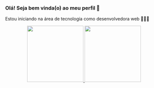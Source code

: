 ### Olá! Seja bem vinda(o) ao meu perfil 🌈

Estou iniciando na área de tecnologia como desenvolvedora web 👩‍💻🤓

<div align="center">
  <a href="https://github.com/yarapontes">
  <img height="180em" src="https://github-readme-stats.vercel.app/api?username=yarapontes&show_icons=true&theme=tokyonight&include_all_commits=true&count_private=false"/>
  <img height="180em" src="https://github-readme-stats.vercel.app/api/top-langs/?username=yarapontes&layout=compact&langs_count=7&theme=tokyonight" />
</div>
